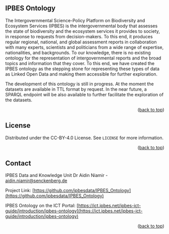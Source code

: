 <!-- Improved compatibility of back to top link: See: https://github.com/othneildrew/Best-README-Template/pull/73 -->
<a name="readme-top"></a>

<!-- ABOUT THE PROJECT -->
## IPBES Ontology

The Intergovernmental Science-Policy Platform on Biodiversity and Ecosystem Services (IPBES) is the intergovernmental body that assesses the state of biodiversity and the ecosystem services it provides to society, in response to requests from decision-makers. To this end, it produces regular regional, national, and global assessment reports in collaboration with many experts, scientists and politicians from a wide range of expertise, nationalities, and backgrounds. 
To our knowledge, there is no existing ontology for the representation of intergovernmental reports and the broad topics and information that they cover. To this end, we have created the IPBES ontology as the stepping stone for representing these types of data as Linked Open Data and making them accessible for further exploration.

The development of this ontology is still in progress. At the moment the datasets are available in TTL format by request. In the near future, a SPARQL endpoint will be also available to further facilitate the exploration of the datasets. 


<p align="right">(<a href="#readme-top">back to top</a>)</p>


<!-- LICENSE -->
## License

Distributed under the CC-BY-4.0 License. See `LICENSE` for more information.

<p align="right">(<a href="#readme-top">back to top</a>)</p>



<!-- CONTACT -->
## Contact

IPBES Data and Knowledge Unit 
Dr Aidin Niamir - aidin.niamir@senckenberg.de

Project Link: [https://github.com/ipbesdata/IPBES_Ontology](https://github.com/ipbesdata/IPBES_Ontology)

IPBES Ontology on the ICT Portal: [https://ict.ipbes.net/ipbes-ict-guide/introduction/ipbes-ontology](https://ict.ipbes.net/ipbes-ict-guide/introduction/ipbes-ontology)

<p align="right">(<a href="#readme-top">back to top</a>)</p>
